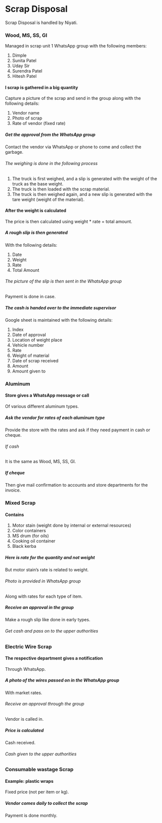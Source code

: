 # Scrap Disposal

Scrap Disposal is handled by Niyati.
### Wood, MS, SS, GI
Managed in scrap unit 1 WhatsApp group with the following members:
1. Dimple
2. Sunita Patel
3. Uday Sir
4. Surendra Patel
5. Hitesh Patel
#### I scrap is gathered in a big quantity
Capture a picture of the scrap and send in the group along with the following details:
1. Vendor name
2. Photo of scrap
3. Rate of vendor (fixed rate)
##### Get the approval from the WhatsApp group
Contact the vendor via WhatsApp or phone to come and collect the garbage.
###### The weighing is done in the following process
1. The truck is first weighed, and a slip is generated with the weight of the truck as the base weight.
2. The truck is then loaded with the scrap material.
3. The truck is then weighed again, and a new slip is generated with the tare weight (weight of the material).
#### After the weight is calculated
The price is then calculated using weight * rate = total amount.
##### A rough slip is then generated
With the following details:
1. Date
2. Weight
3. Rate
4. Total Amount
###### The picture of the slip is then sent in the WhatsApp group
Payment is done in case.
##### The cash is handed over to the immediate supervisor
Google sheet is maintained with the following details:
1. Index
2. Date of approval
3. Location of weight place
4. Vehicle number
5. Rate
6. Weight of material
7. Date of scrap received
8. Amount
9. Amount given to
### Aluminum
#### Store gives a WhatsApp message or call
Of various different aluminum types.
##### Ask the vendor for rates of each aluminum type
Provide the store with the rates and ask if they need payment in cash or cheque.
###### If cash
It is the same as Wood, MS, SS, GI.
##### If cheque
Then give mail confirmation to accounts and store departments for the invoice.
### Mixed Scrap
#### Contains
1. Motor stain (weight done by internal or external resources)
2. Color containers
3. MS drum (for oils)
4. Cooking oil container
5. Black kerba
##### Here is rate for the quantity and not weight
But motor stain’s rate is related to weight.
###### Photo is provided in WhatsApp group
Along with rates for each type of item.
##### Receive an approval in the group
Make a rough slip like done in early types.
###### Get cash and pass on to the upper authorities
### Electric Wire Scrap
#### The respective department gives a notification
Through WhatsApp.
##### A photo of the wires passed on in the WhatsApp group
With market rates.
###### Receive an approval through the group
Vendor is called in.
##### Price is calculated
Cash received.
###### Cash given to the upper authorities
### Consumable wastage Scrap
#### Example: plastic wraps
Fixed price (not per item or kg).
##### Vendor comes daily to collect the scrap
Payment is done monthly.
